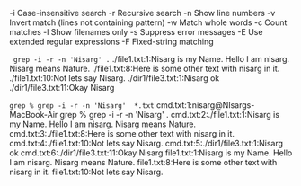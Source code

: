 -i	Case-insensitive search
-r	Recursive search
-n	Show line numbers
-v	Invert match (lines not containing pattern)
-w	Match whole words
-c	Count matches
-l	Show filenames only
-s	Suppress error messages
-E	Use extended regular expressions
-F	Fixed-string matching

``` grep -i -r -n 'Nisarg' .```
./file1.txt:1:Nisarg is my Name. Hello I am nisarg. Nisarg means Nature.
./file1.txt:8:Here is some other text with nisarg in it.
./file1.txt:10:Not lets say Nisarg.
./dir1/file3.txt:1:Nisarg ok
./dir1/file3.txt:11:Okay Nisarg


```grep % grep -i -r -n 'Nisarg'  *.txt```
cmd.txt:1:nisarg@NIsargs-MacBook-Air grep % grep -i -r -n 'Nisarg' .
cmd.txt:2:./file1.txt:1:Nisarg is my Name. Hello I am nisarg. Nisarg means Nature.
cmd.txt:3:./file1.txt:8:Here is some other text with nisarg in it.
cmd.txt:4:./file1.txt:10:Not lets say Nisarg.
cmd.txt:5:./dir1/file3.txt:1:Nisarg ok
cmd.txt:6:./dir1/file3.txt:11:Okay Nisarg
file1.txt:1:Nisarg is my Name. Hello I am nisarg. Nisarg means Nature.
file1.txt:8:Here is some other text with nisarg in it.
file1.txt:10:Not lets say Nisarg.

